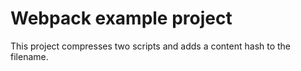 Webpack example project
=======================

This project compresses two scripts and adds a content hash to the filename.
